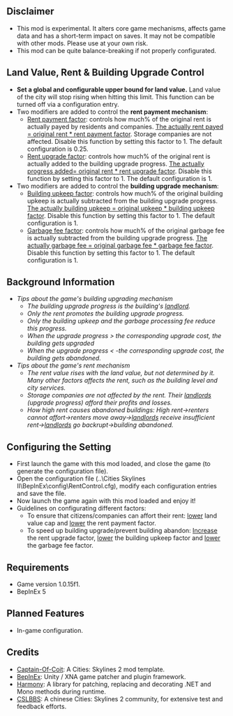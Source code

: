 ﻿## Disclaimer

- This mod is experimental. It alters core game mechanisms, affects game data and has a short-term impact on saves. It may not be compatible with other mods. Please use at your own risk.
- This mod can be quite balance-breaking if not properly configurated.

## Land Value, Rent & Building Upgrade Control

- **Set a global and configurable upper bound for land value.** Land value of the city will stop rising when hitting this limit. This function can be turned off via a configuration entry.
- Two modifiers are added to control the **rent payment mechanism**:
  - <u>Rent payment factor</u>: controls how much% of the original rent is actually payed by residents and companies. <u>The actually rent payed = original rent * rent payment factor</u>. Storage companies are not affected. Disable this function by setting this factor to 1. The default configuration is 0.25. 
  - <u>Rent upgrade factor</u>: controls how much% of the original rent is actually added to the building upgrade progress. <u>The actually progress added= original rent * rent upgrade factor</u>. Disable this function by setting this factor to 1. The default configuration is 1.
- Two modifiers are added to control the **building upgrade mechanism**:
  - <u>Building upkeep factor</u>: controls how much% of the original building upkeep is actually subtracted from the building upgrade progress. <u>The actually building upkeep = original upkeep * building upkeep factor</u>. Disable this function by setting this factor to 1. The default configuration is 1.
  - <u>Garbage fee factor</u>: controls how much% of the original garbage fee is actually subtracted from the building upgrade progress. <u>The actually garbage fee = original garbage fee * garbage fee factor</u>. Disable this function by setting this factor to 1. The default configuration is 1.

## Background Information

- *Tips about the game's building upgrading mechanism*
  - *The building upgrade progress is the building's <u>landlord</u>.*
  - *Only the rent promotes the building upgrade progress.*
  - *Only the building upkeep and the garbage processing fee reduce this progress.*
  - *When the upgrade progress > the corresponding upgrade cost, the building gets upgraded*
  - *When the upgrade progress < -the corresponding upgrade cost, the building gets abandoned.*
- *Tips about the game's rent mechanism*
  - *The rent value rises with the land value, but not determined by it. Many other factors affects the rent, such as the building level and city services.*
  - *Storage companies are not affected by the rent. Their <u>landlords</u> (upgrade progress) afford their profits and losses.*
  - *How high rent causes abandoned buildings: High rent→renters cannot affort→renters move away→<u>landlords</u> receive insufficient rent→<u>landlords</u> go backrupt→building abandoned.*

## Configuring the Setting

- First launch the game with this mod loaded, and close the game (to generate the configuration file).
- Open the configuration file (..\Cities Skylines II\BepInEx\config\RentControl.cfg), modify each configuration entries and save the file.
- Now launch the game again with this mod loaded and enjoy it!
- Guidelines on configurating different factors:
  - To ensure that citizens/companies can affort their rent: <u>lower</u> land value cap and <u>lower</u> the rent payment factor.
  - To speed up building upgrade/prevent building abandon: <u>Increase</u> the rent upgrade factor, <u>lower</u> the building upkeep factor and <u>lower</u> the garbage fee factor.

## Requirements

- Game version 1.0.15f1.
- BepInEx 5

## Planned Features

- In-game configuration.

## Credits

- [Captain-Of-Coit](https://github.com/Captain-Of-Coit/cities-skylines-2-mod-template): A Cities: Skylines 2 mod template.
- [BepInEx](https://github.com/BepInEx/BepInEx): Unity / XNA game patcher and plugin framework.
- [Harmony](https://github.com/pardeike/Harmony): A library for patching, replacing and decorating .NET and Mono methods during runtime.
- [CSLBBS](https://www.cslbbs.net): A chinese Cities: Skylines 2 community, for extensive test and feedback efforts.
